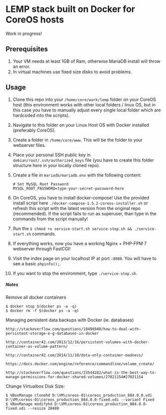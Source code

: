 # LEMP stack built on Docker for CoreOS hosts

Work in progress!

## Prerequisites

1. Your VM needs at least 1GB of Ram, otherwise MariaDB install will throw an error.
2. In virtual machines use fixed size disks to avoid problems.

## Usage

1. Clone this repo into your `/home/core/work/lemp` folder on your CoreOS host (this environment works with other local folders / linux OS, but in this case you have to manually adjust every single local folder which are hardcoded into the scripts).
2. Navigate to this folder on your Linux Host OS with Docker installed (preferably CoreOS).
3. Create a folder in `/home/core/www`. This will be the folder to your webserver files.
3. Place your personal SSH public key in `debian/root/.ssh/authorized_keys` file (you have to create this folder structure here in your locally cloned repo).
4. Create a file in `mariadb/mariadb.env` with the following content:

    ```
    # Set MySQL Root Password
    MYSQL_ROOT_PASSWORD=type-your-secret-password-here
    ```

5. On CoreOS, you have to install docker-compose! Use the provided install script here `./docker-compose-1.5.2-coreos-installer.sh` or refresh this script with the latest version from the original repo (recommended). If the script fails to run as superuser, than type in the commands from the script manually!
6. Run the `$ chmod +x service-start.sh service-stop.sh && ./service-start.sh` commands.
7. If everything works, now you have a working Nginx + PHP-FPM 7 webserver through FastCGI!
8. Visit the index page on your localhost IP at port `:8080`. You will have to see a basic `phpinfo();`.
9. If you want to stop the environment, type `./service-stop.sh`.

##### Notes

Remove all docker containers

    $ docker stop $(docker ps -a -q)
    $ docker rm -f $(docker ps -a -q)

Managing persistent data backups with Docker (ie. databases)

    http://stackoverflow.com/questions/18496940/how-to-deal-with-persistent-storage-e-g-databases-in-docker

    http://container42.com/2013/12/16/persistent-volumes-with-docker-container-as-volume-pattern/

    http://container42.com/2014/11/18/data-only-container-madness/

    https://docs.docker.com/engine/reference/commandline/volume_create/

    http://stackoverflow.com/questions/23544282/what-is-the-best-way-to-manage-permissions-for-docker-shared-volumes/27021154#27021154

Change Virtualbox Disk Size:

    $ VBoxManage clonehd D:\VM\coreos-01\coreos_production_884.0.0.vdi D:\VM\coreos-01\coreos_production_884.0.0-fixed.vdi --variant Fixed
    $ VBoxManage modifyhd D:\VM\coreos-01\coreos_production_884.0.0-fixed.vdi --resize 20480

